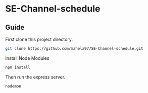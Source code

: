 # SE-Channel-schedule

## Guide

First clone this project directory.

```bash
git clone https://github.com/mahela97/SE-Channel-schedule.git
```

Install Node Modules

```bash
npm install
```

 Then run the express server.

```bash
nodemon
```

